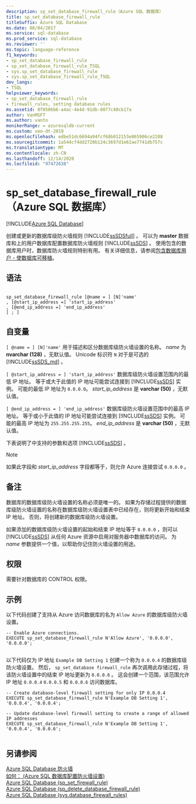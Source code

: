 ```yaml
---
description: sp_set_database_firewall_rule（Azure SQL 数据库）
title: sp_set_database_firewall_rule
titleSuffix: Azure SQL Database
ms.date: 08/04/2017
ms.service: sql-database
ms.prod_service: sql-database
ms.reviewer: ''
ms.topic: language-reference
f1_keywords:
- sp_set_database_firewall_rule
- sp_set_database_firewall_rule_TSQL
- sys.sp_set_database_firewall_rule
- sys.sp_set_database_firewall_rule_TSQL
dev_langs:
- TSQL
helpviewer_keywords:
- sp_set_database_firewall_rule
- firewall_rules, setting database rules
ms.assetid: 8f0506b6-a4ac-4e4d-91db-8077c40cb17a
author: VanMSFT
ms.author: vanto
monikerRange: = azuresqldb-current
ms.custom: seo-dt-2019
ms.openlocfilehash: edbe51dc6694a94fcf68b012153e065906ce2208
ms.sourcegitcommit: 1a544cf4dd2720b124c3697d1e62ae7741db757c
ms.translationtype: MT
ms.contentlocale: zh-CN
ms.lasthandoff: 12/14/2020
ms.locfileid: "97472638"
---
```

# <a name="sp_set_database_firewall_rule-azure-sql-database"></a>sp_set_database_firewall_rule（Azure SQL 数据库）
[!INCLUDE[Azure SQL Database](../../includes/applies-to-version/asdb.md)]

  创建或更新的数据库级防火墙规则 [!INCLUDE[ssSDSfull](../../includes/sssdsfull-md.md)] 。 可以为 **master** 数据库和上的用户数据库配置数据库防火墙规则 [!INCLUDE[ssSDS](../../includes/sssds-md.md)] 。 使用包含的数据库用户时，数据库防火墙规则特别有用。 有关详细信息，请参阅[包含数据库用户 - 使数据库可移植](../../relational-databases/security/contained-database-users-making-your-database-portable.md)。  
  
## <a name="syntax"></a>语法  
  
```  
  
sp_set_database_firewall_rule [@name = ] [N]'name'  
, [@start_ip_address =] 'start_ip_address'  
, [@end_ip_address =] 'end_ip_address'
[ ; ]  
```  
  
## <a name="arguments"></a>自变量  
`[ @name = ] [N]'name'` 用于描述和区分数据库级防火墙设置的名称。 *name* 为 **nvarchar (128)** ，无默认值。 Unicode 标识符 `N` 对于是可选的 [!INCLUDE[ssSDS_md](../../includes/sssds-md.md)] 。 
  
`[ @start_ip_address = ] 'start_ip_address'` 数据库级防火墙设置范围内的最低 IP 地址。 等于或大于此值的 IP 地址可能尝试连接到 [!INCLUDE[ssSDS](../../includes/sssds-md.md)] 实例。 可能的最低 IP 地址为 `0.0.0.0`。 *start_ip_address* 是 **varchar (50)** ，无默认值。  
  
`[ @end_ip_address = ] 'end_ip_address'` 数据库级防火墙设置范围中的最高 IP 地址。 等于或小于此值的 IP 地址可能尝试连接到 [!INCLUDE[ssSDS](../../includes/sssds-md.md)] 实例。 可能的最高 IP 地址为 `255.255.255.255`。 *end_ip_address* 是 **varchar (50)** ，无默认值。  
  
 下表说明了中支持的参数和选项 [!INCLUDE[ssSDS](../../includes/sssds-md.md)] 。  
  
> [!NOTE]  
>  如果此字段和 *start_ip_address* 字段都等于，则允许 Azure 连接尝试 `0.0.0.0` 。  
  
## <a name="remarks"></a>备注  
 数据库的数据库级防火墙设置的名称必须是唯一的。 如果为存储过程提供的数据库级防火墙设置的名称在数据库级防火墙设置表中已经存在，则将更新开始和结束 IP 地址。 否则，将创建新的数据库级防火墙设置。  
  
 如果添加的数据库级防火墙设置的起始和结束 IP 地址等于 `0.0.0.0` ，则可以 [!INCLUDE[ssSDS](../../includes/sssds-md.md)] 从任何 Azure 资源中启用对服务器中数据库的访问。 为 *name* 参数提供一个值，以帮助你记住防火墙设置的用途。  
  
## <a name="permissions"></a>权限  
 需要针对数据库的 CONTROL 权限。  
  
## <a name="examples"></a>示例  
 以下代码创建了支持从 Azure 访问数据库的名为 `Allow Azure` 的数据库级防火墙设置。  
  
```  
-- Enable Azure connections.  
EXECUTE sp_set_database_firewall_rule N'Allow Azure', '0.0.0.0', '0.0.0.0';  
  
```  
  
 以下代码仅为 IP 地址 `Example DB Setting 1` 创建一个称为 `0.0.0.4` 的数据库级防火墙设置。 然后， `sp_set_database firewall_rule` 再次调用此存储过程，将该防火墙设置中的结束 IP 地址更新为 `0.0.0.6` 。 这会创建一个范围，该范围允许 IP 地址 `0.0.0.4` `0.0.0.5` 和 `0.0.0.6` 访问数据库。
  
```  
-- Create database-level firewall setting for only IP 0.0.0.4  
EXECUTE sp_set_database_firewall_rule N'Example DB Setting 1', '0.0.0.4', '0.0.0.4';  
  
-- Update database-level firewall setting to create a range of allowed IP addresses
EXECUTE sp_set_database_firewall_rule N'Example DB Setting 1', '0.0.0.4', '0.0.0.6';  
  
```  
  
## <a name="see-also"></a>另请参阅  
 [Azure SQL Database 防火墙](/azure/azure-sql/database/firewall-configure)   
 [如何： (Azure SQL 数据库配置防火墙设置) ](/azure/azure-sql/database/firewall-configure)   
 [Azure SQL Database &#40;sp_set_firewall_rule&#41;](../../relational-databases/system-stored-procedures/sp-set-firewall-rule-azure-sql-database.md)   
 [Azure SQL Database &#40;sp_delete_database_firewall_rule&#41;](../../relational-databases/system-stored-procedures/sp-delete-database-firewall-rule-azure-sql-database.md)   
 [Azure SQL Database &#40;sys.database_firewall_rules&#41;](../../relational-databases/system-catalog-views/sys-database-firewall-rules-azure-sql-database.md)  
  
